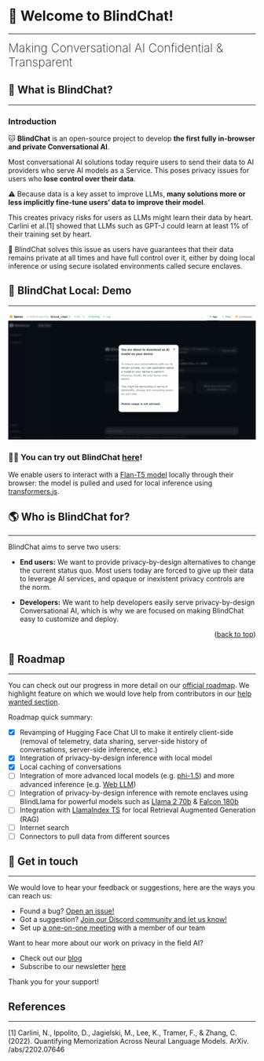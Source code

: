 # 👋 Welcome to BlindChat!

---

<font size="5"><span style="font-weight: 200">
Making Conversational AI Confidential & Transparent
</font></span>

## 📜 What is BlindChat?

---

### Introduction

🐱 **BlindChat** is an open-source project to develop **the first fully in-browser and private Conversational AI**.

Most conversational AI solutions today require users to send their data to AI providers who serve AI models as a Service. This poses privacy issues for users who **lose control over their data**.

⚠️ Because data is a key asset to improve LLMs, **many solutions more or less implicitly fine-tune users’ data to improve their model**.

This creates privacy risks for users as LLMs might learn their data by heart. Carlini et al.[1] showed that LLMs such as GPT-J could learn at least 1% of their training set by heart.

🔐 BlindChat solves this issue as users have guarantees that their data remains private at all times and have full control over it, either by doing local inference or using secure isolated environments called secure enclaves.

## 💬 BlindChat Local: Demo

---

![demo](https://github.com/mithril-security/blind_chat/blob/main/docs/assets/demo_blind_chat.gif?raw=true)

### 👩‍💻 You can try out BlindChat [here](https://chat.mithrilsecurity.io)!

We enable users to interact with a [Flan-T5 model](https://huggingface.co/docs/transformers/model_doc/flan-t5) locally through their browser: the model is pulled and used for local inference using [transformers.js](https://huggingface.co/docs/transformers.js/index).

## 🌎 Who is BlindChat for?

---

BlindChat aims to serve two users:

- **End users:** We want to provide privacy-by-design alternatives to change the current status quo. Most users today are forced to give up their data to leverage AI services, and opaque or inexistent privacy controls are the norm.

- **Developers:** We want to help developers easily serve privacy-by-design Conversational AI, which is why we are focused on making BlindChat easy to customize and deploy.

<p align="right">(<a href="#readme-top">back to top</a>)</p>

## 🎯 Roadmap

---

You can check out our progress in more detail on our [official roadmap](https://github.com/orgs/mithril-security/projects/2/views/4). We highlight feature on which we would love help from contributors in our [help wanted section](https://github.com/orgs/mithril-security/projects/2/views/3).

Roadmap quick summary:

- [x] Revamping of Hugging Face Chat UI to make it entirely client-side (removal of telemetry, data sharing, server-side history of conversations, server-side inference, etc.)
- [x] Integration of privacy-by-design inference with local model
- [x] Local caching of conversations
- [ ] Integration of more advanced local models (e.g. [phi-1.5](https://huggingface.co/microsoft/phi-1_5)) and more advanced inference (e.g. [Web LLM](https://github.com/mlc-ai/web-llm))
- [ ] Integration of privacy-by-design inference with remote enclaves using BlindLlama for powerful models such as [Llama 2 70b](https://huggingface.co/meta-llama/Llama-2-70b-chat-hf) & [Falcon 180b](https://huggingface.co/tiiuae/falcon-180B)
- [ ] Integration with [LlamaIndex TS](https://github.com/run-llama/LlamaIndexTS) for local Retrieval Augmented Generation (RAG)
- [ ] Internet search
- [ ] Connectors to pull data from different sources

## 📇 Get in touch

---

We would love to hear your feedback or suggestions, here are the ways you can reach us:

- Found a bug? [Open an issue!](https://github.com/mithril-security/blind_chat/issues)
- Got a suggestion? [Join our Discord community and let us know!](https://discord.com/invite/TxEHagpWd4)
- Set up [a one-on-one meeting](https://www.mithrilsecurity.io/contact) with a member of our team

Want to hear more about our work on privacy in the field AI?

- Check out our [blog](https://blog.mithrilsecurity.io/)
- Subscribe to our newsletter [here](https://blog.mithrilsecurity.io/)

Thank you for your support!

## References

---

[1] Carlini, N., Ippolito, D., Jagielski, M., Lee, K., Tramer, F., & Zhang, C. (2022). Quantifying Memorization Across Neural Language Models. ArXiv. /abs/2202.07646
